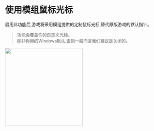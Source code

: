 # 使用模组鼠标光标

启用此功能后,游戏将采用模组提供的定制鼠标光标,替代原版游戏的默认指针。

> 功能会覆盖你的自定义光标。\
> 除非你用的Windows默认,否则一般而言我们建议是关闭的。

<img src="https://api.xtreme.net.cn/Docs/FinalSuspect/Options/Cursor.png" wdith="256px" height="256px"/>